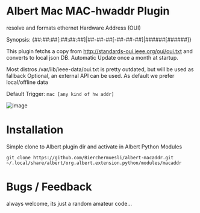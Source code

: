# Albert Mac MAC-hwaddr Plugin
resolve and formats ethernet Hardware Address (OUI)

Synopsis: <trigger> {##:##:##[:##:##:##]|##-##-##[-##-##-##]|######[######]}

This plugin fetchs a copy from  http://standards-oui.ieee.org/oui/oui.txt and converts to local json DB. Automatic Update once a month at startup. 

Most distros /var/lib/ieee-data/oui.txt is pretty outdated, but will be used as fallback
Optional, an external API can be used. As default we prefer local/offline data


Default Trigger: `mac [any kind of hw addr]`
  
![image](https://user-images.githubusercontent.com/13567009/119220336-5076ab00-baea-11eb-84a4-b2d0911835b6.png)


# Installation

Simple clone to Albert plugin dir and activate in Albert Python Modules
```
git clone https://github.com/Bierchermuesli/albert-macaddr.git ~/.local/share/albert/org.albert.extension.python/modules/macaddr
```
# Bugs / Feedback
always welcome, its just a random amateur code...

